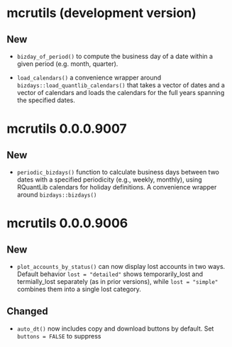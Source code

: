 # mcrutils (development version)

## New

- `bizday_of_period()` to compute the business day of a date within a given
period (e.g. month, quarter).

- `load_calendars()` a convenience wrapper around 
`bizdays::load_quantlib_calendars()` that takes a vector of dates and a vector 
of calendars and loads the calendars for the full years spanning the specified 
dates.

# mcrutils 0.0.0.9007

## New

- `periodic_bizdays()` function to calculate business days between two dates
with a specified periodicity (e.g., weekly, monthly), using RQuantLib calendars
for holiday definitions. A convenience wrapper around `bizdays::bizdays()`


# mcrutils 0.0.0.9006

## New

-   `plot_accounts_by_status()` can now display lost accounts in two
    ways. Default behavior `lost = "detailed"` shows temporarily_lost
    and termially_lost separately (as in prior versions), while
    `lost = "simple"` combines them into a single lost category.

## Changed

-   `auto_dt()` now includes copy and download buttons by default. Set
    `buttons = FALSE` to suppress
